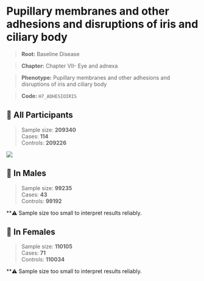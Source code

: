 # Pupillary membranes and other adhesions and disruptions of iris and ciliary body

> **Root:** Baseline Disease  

> **Chapter:** Chapter VII- Eye and adnexa  

> **Phenotype:** Pupillary membranes and other adhesions and disruptions of iris and ciliary body  

> **Code:** `H7_ADHESIOIRIS`

## 🧪 All Participants  
> Sample size: **209340**  
> Cases: **114**  
> Controls: **209226**
<img src="/Disease/Figures/ALL/Incidence/H7_ADHESIOIRIS.png"/>
<CsvTable src="/public/Disease/Data/ALL/Incidence/COX_H7_ADHESIOIRIS.csv" label="🔍 View full results" />

## 👨 In Males  
> Sample size: **99235**  
> Cases: **43**  
> Controls: **99192**

**⚠️ Sample size too small to interpret results reliably.


## 👩 In Females  
> Sample size: **110105**  
> Cases: **71**  
> Controls: **110034**

**⚠️ Sample size too small to interpret results reliably.

